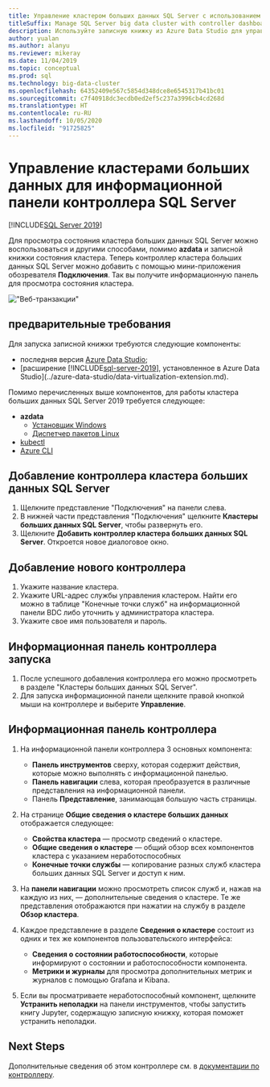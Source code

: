 ```yaml
---
title: Управление кластером больших данных SQL Server с использованием информационной панели контроллера
titleSuffix: Manage SQL Server big data cluster with controller dashboard
description: Используйте записную книжку из Azure Data Studio для управления кластером больших данных и устранения его неполадок.
author: yualan
ms.author: alanyu
ms.reviewer: mikeray
ms.date: 11/04/2019
ms.topic: conceptual
ms.prod: sql
ms.technology: big-data-cluster
ms.openlocfilehash: 64352409e567c5854d348dce8e6545317b41bc01
ms.sourcegitcommit: c7f40918dc3ecdb0ed2ef5c237a3996cb4cd268d
ms.translationtype: HT
ms.contentlocale: ru-RU
ms.lasthandoff: 10/05/2020
ms.locfileid: "91725825"
---
```

# <a name="manage-big-data-clusters-for-sql-server-controller-dashboard"></a>Управление кластерами больших данных для информационной панели контроллера SQL Server

[!INCLUDE[SQL Server 2019](../includes/applies-to-version/sqlserver2019.md)]

Для просмотра состояния кластера больших данных SQL Server можно воспользоваться и другими способами, помимо **azdata** и записной книжки состояния кластера. Теперь контроллер кластера больших данных SQL Server можно добавить с помощью мини-приложения обозревателя **Подключения**. Так вы получите информационную панель для просмотра состояния кластера.

!["Веб-транзакции"](media/manage-with-controller-dashboard/controller-dashboard.png)
## <a name="prerequisites"></a>предварительные требования

Для запуска записной книжки требуются следующие компоненты:

* последняя версия [Azure Data Studio](../azure-data-studio/download-azure-data-studio.md);
* [расширение [!INCLUDE[sql-server-2019](../includes/sssqlv15-md.md)], установленное в Azure Data Studio](../azure-data-studio/data-virtualization-extension.md).

Помимо перечисленных выше компонентов, для работы кластера больших данных SQL Server 2019 требуется следующее:

* **azdata**
    - [Установщик Windows](../azdata/install/deploy-install-azdata-installer.md)
    - [Диспетчер пакетов Linux](../azdata/install/deploy-install-azdata-linux-package.md)
* [kubectl](https://kubernetes.io/docs/tasks/tools/install-kubectl/#install-kubectl-binary-using-native-package-management)
* [Azure CLI](/cli/azure/install-azure-cli)

## <a name="add-sql-server-big-data-cluster-controller"></a>Добавление контроллера кластера больших данных SQL Server

1. Щелкните представление "Подключения" на панели слева.
2. В нижней части представления "Подключения" щелкните **Кластеры больших данных SQL Server**, чтобы развернуть его.
3. Щелкните **Добавить контроллер кластера больших данных SQL Server**. Откроется новое диалоговое окно.

## <a name="add-new-controller"></a>Добавление нового контроллера

1. Укажите название кластера.
2. Укажите URL-адрес службы управления кластером. Найти его можно в таблице "Конечные точки служб" на информационной панели BDC либо уточнить у администратора кластера.
3. Укажите свое имя пользователя и пароль.

## <a name="launch-controller-dashboard"></a>Информационная панель контроллера запуска

1. После успешного добавления контроллера его можно просмотреть в разделе "Кластеры больших данных SQL Server".
2. Для запуска информационной панели щелкните правой кнопкой мыши на контроллере и выберите **Управление**.

## <a name="controller-dashboard"></a>Информационная панель контроллера

1. На информационной панели контроллера 3 основных компонента:

    - **Панель инструментов** сверху, которая содержит действия, которые можно выполнять с информационной панелью.
    - **Панель навигации** слева, которая преобразуется в различные представления на информационной панели.
    - Панель **Представление**, занимающая большую часть страницы.

2. На странице **Общие сведения о кластере больших данных** отображается следующее:

    - **Свойства кластера** — просмотр сведений о кластере.
    - **Общие сведения о кластере** — общий обзор всех компонентов кластера с указанием неработоспособных
    - **Конечные точки службы** — копирование разных служб кластера больших данных SQL Server и доступ к ним.

3. На **панели навигации** можно просмотреть список служб и, нажав на каждую из них, — дополнительные сведения о кластере. Те же представления отображаются при нажатии на службу в разделе **Обзор кластера**.

4. Каждое представление в разделе **Сведения о кластере** состоит из одних и тех же компонентов пользовательского интерфейса:

    - **Сведения о состоянии работоспособности**, которые информируют о состоянии и работоспособности компонента.
    - **Метрики и журналы** для просмотра дополнительных метрик и журналов с помощью Grafana и Kibana.

1. Если вы просматриваете неработоспособный компонент, щелкните **Устранить неполадки** на панели инструментов, чтобы запустить книгу Jupyter, содержащую записную книжку, которая поможет устранить неполадки.

## <a name="next-steps"></a>Next Steps

Дополнительные сведения об этом контроллере см. в [документации по контроллеру](concept-controller.md).